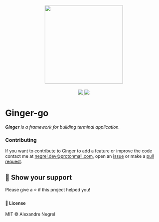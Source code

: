 <h1 align="center">
  <img height="250" src="https://github.com/negrel/ginger-go/raw/master/.github/ginger-man.svg?sanitize=true">
</h1>
<p align="center">
	<a href="https://goreportcard.com/badge/github.com/negrel/atomic-ring">
    <img src="https://goreportcard.com/badge/github.com/negrel/ginger-go">
	</a>
	<a href="https://github.com/negrel/ginger-go/raw/master/LICENSE">
		<img src="https://img.shields.io/badge/license-MIT-green">
	</a>
</p>

# Ginger-go
***Ginger** is a framework for building terminal application.*

### Contributing
If you want to contribute to Ginger to add a feature or improve the code contact me at [negrel.dev@protonmail.com](mailto:negrel.dev@protonmail.com), open an [issue](https://github.com/negrel/ginger-go/issues) or make a [pull request](https://github.com/negrel/ginger-go/pulls).

## :stars: Show your support
Please give a :star: if this project helped you!

#### :scroll: License
MIT © Alexandre Negrel
